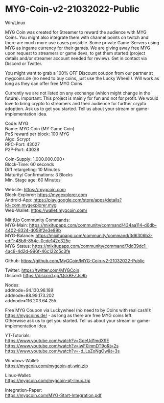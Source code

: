 # MYG-Coin-v2-21032022-Public
 Win/Linux

MYG Coin was created for Streamer to reward the audience with MYG Coins.
You might also integrate them with channel points on twitch and there are much more use cases possible.
Some private Game-Servers using MYG as ingame currency for their games.
We are giving away free MYG upon request to streamers or game devs, to get them started (project details
and/or streamer account needed for review).
Get in contact via Discord or Twitter.

You might want to grab a 100% OFF Discount coupon from our partner at mygcoins.de
(no need to buy coins, just use the Lucky Wheel!). Will work as long as they can offer free
MYG Coins.

Currently we are not listed on any exchange (which might change in the future).
Important: This project is mainly for fun and not for profit.
We would love to bring crypto to streamers and their audience for further crypto adoption.
Ask us to get you started. Tell us about your stream or game-implementation idea.


Code: MYG<br>
Name: MYG Coin (MY Game Coin)<br>
PoS reward per block: 100 MYG<br>
Algo: Scrypt<br>
RPC-Port: 43027<br>
P2P-Port: 43028<br>


Coin-Supply:  1.000.000.000+<br>
Block-Time: 60 seconds<br>
Diff retargeting: 10 Minutes<br>
Maturity/ Confirmations: 3 Blocks<br>
Min. Stage age: 60 Minutes<br>


Website: https://mygcoin.com<br>
Block-Explorer: https://mygexplorer.com<br>
Android-App: https://play.google.com/store/apps/details?id=com.mygexplorer.myg<br>
Web-Wallet: https://wallet.mygcoin.com/<br>

MitItUp Community Commands:<br>
MYG-Main: https://mixitupapp.com/community/command/434aa114-d6db-4402-8324-d058f2e3e89b<br>
MYG-Balance: https://mixitupapp.com/community/command/3d6306b3-edf1-48b8-854c-0cde142c325e<br>
MYG-Status: https://mixitupapp.com/community/command/7dd39dc1-4ac8-4d2d-996f-46c122c5c3fe<br>

Github: https://github.com/MyGCoin/MYG-Coin-v2-21032022-Public<br>

Twitter: https://twitter.com/MYGCoin<br>
Discord: https://discord.gg/QskBFZJs9b<br>

Nodes:<br>
addnode=94.130.98.189<br>
addnode=88.99.173.202<br>
addnode=116.203.64.255<br>

Free MYG Coupon via Luckywheel (no need to by Coins with real cash!):<br>
https://mygcoins.de/ - as long as there are free MYG coins left.<br>
Otherwise ask us to get you started. Tell us about your stream or game-implementation idea.<br>

YT-Tutorials:<br>
https://www.youtube.com/watch?v=GdeUd1mdX9E<br>
https://www.youtube.com/watch?v=iwF0inmDT9o&t=2s<br>
https://www.youtube.com/watch?v=-d_LsZoNgOw&t=3s<br>

Windows-Wallet:<br>
https://mygcoin.com/mygcoin-qt-win.zip<br>

Linux-Wallet:<br>
https://mygcoin.com/mygcoin-qt-linux.zip<br>

Integration-Paper:<br>
https://mygcoin.com/MYG-Start-Integration.pdf<br>
